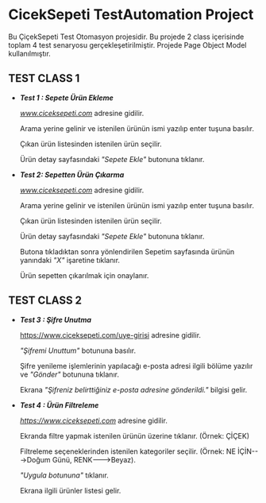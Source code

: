 # CicekSepeti TestAutomation Project
Bu ÇiçekSepeti Test Otomasyon projesidir. Bu projede 2 class içerisinde toplam 4 test senaryosu gerçekleşetirilmiştir. Projede Page Object Model kullanılmıştır.

## **TEST CLASS 1**
- ***Test 1 : Sepete Ürün Ekleme***

    *www.ciceksepeti.com* adresine gidilir.

    Arama yerine gelinir ve istenilen ürünün ismi yazılıp enter tuşuna basılır.

    Çıkan ürün listesinden istenilen ürün seçilir.
    
    Ürün detay sayfasındaki *"Sepete Ekle"* butonuna tıklanır.

- ***Test 2: Sepetten Ürün Çıkarma***

    *www.ciceksepeti.com* adresine gidilir.

    Arama yerine gelinir ve istenilen ürünün ismi yazılıp enter tuşuna basılır.

    Çıkan ürün listesinden istenilen ürün seçilir.
    
    Ürün detay sayfasındaki *"Sepete Ekle"* butonuna tıklanır.
    
    Butona tıkladıktan sonra yönlendirilen Sepetim sayfasında ürünün yanındaki *"X"* işaretine tıklanır.
    
    Ürün sepetten çıkarılmak için onaylanır.

## **TEST CLASS 2**

- ***Test 3 : Şifre Unutma***

    https://www.ciceksepeti.com/uye-girisi adresine gidilir.

    *"Şifremi Unuttum"* botununa basılır.

    Şifre yenileme işlemlerinin yapılacağı e-posta adresi ilgili bölüme yazılır ve *"Gönder"* botununa tıklanır.
    
    Ekrana *"Şifreniz belirttiğiniz e-posta adresine gönderildi."* bilgisi gelir.

- ***Test 4 : Ürün Filtreleme***

    *https://www.ciceksepeti.com* adresine gidilir.

    Ekranda filtre yapmak istenilen ürünün üzerine tıklanır. (Örnek: ÇİÇEK)

    Filtreleme seçeneklerinden istenilen kategoriler seçilir. (Örnek: NE İÇİN--->Doğum Günü, RENK--->Beyaz).
    
    *"Uygula botununa"* tıklanır.
    
    Ekrana ilgili ürünler listesi gelir.
